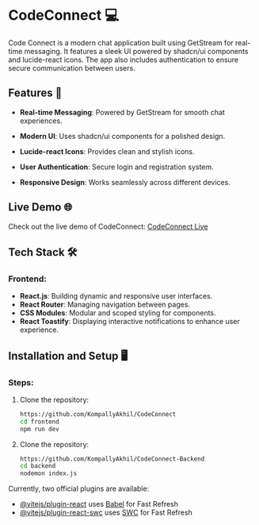 # CodeConnect 💻

Code Connect is a modern chat application built using GetStream for real-time messaging. It features a sleek UI powered by shadcn/ui components and lucide-react icons. The app also includes authentication to ensure secure communication between users.


## Features 🚀

 - **Real-time Messaging**: Powered by GetStream for smooth chat experiences.

 - **Modern UI**: Uses shadcn/ui components for a polished design.

 - **Lucide-react Icons**: Provides clean and stylish icons.

 - **User Authentication**: Secure login and registration system.

 - **Responsive Design**: Works seamlessly across different devices.

## Live Demo 🌐

Check out the live demo of CodeConnect:  [CodeConnect Live](https://code-connect-beta.vercel.app/)  


## Tech Stack 🛠️

### Frontend:
- **React.js**: Building dynamic and responsive user interfaces.
- **React Router**: Managing navigation between pages.
- **CSS Modules**: Modular and scoped styling for components.
- **React Toastify**: Displaying interactive notifications to enhance user experience.


## Installation and Setup 🖥️

### Steps:
1. Clone the repository:
   ```bash
   https://github.com/KompallyAkhil/CodeConnect
   cd frontend
   npm run dev
2. Clone the repository:
   ```bash
   https://github.com/KompallyAkhil/CodeConnect-Backend
   cd backend
   nodemon index.js

Currently, two official plugins are available:

- [@vitejs/plugin-react](https://github.com/vitejs/vite-plugin-react/blob/main/packages/plugin-react/README.md) uses [Babel](https://babeljs.io/) for Fast Refresh
- [@vitejs/plugin-react-swc](https://github.com/vitejs/vite-plugin-react-swc) uses [SWC](https://swc.rs/) for Fast Refresh
